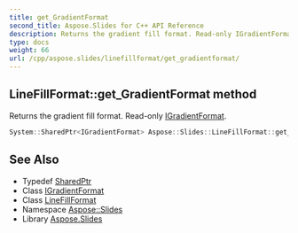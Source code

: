 ```yaml
---
title: get_GradientFormat
second_title: Aspose.Slides for C++ API Reference
description: Returns the gradient fill format. Read-only IGradientFormat.
type: docs
weight: 66
url: /cpp/aspose.slides/linefillformat/get_gradientformat/
---
```

## LineFillFormat::get_GradientFormat method


Returns the gradient fill format. Read-only [IGradientFormat](../../igradientformat/).

```cpp
System::SharedPtr<IGradientFormat> Aspose::Slides::LineFillFormat::get_GradientFormat() override
```

## See Also

* Typedef [SharedPtr](../../../system/sharedptr/)
* Class [IGradientFormat](../../igradientformat/)
* Class [LineFillFormat](../)
* Namespace [Aspose::Slides](../../)
* Library [Aspose.Slides](../../../)
